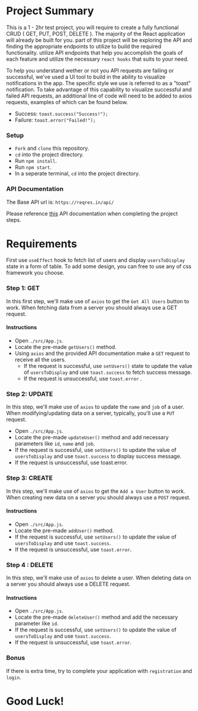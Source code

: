 # Project Summary

This is a 1 - 2hr test project, you will require to create a fully functional CRUD ( GET, PUT, POST, DELETE ). The majority of the React application will already be built for you. part of this project will be exploring the API and finding the appropriate endpoints to utilize to build the required functionality. utilize API endpoints that help you accomplish the goals of each feature and utilize the necessary `react hooks` that suits to your need.

To help you understand wether or not you API requests are failing or successful, we've used a UI tool to build in the ability to visualize notifications in the app. The specific style we use is referred to as a "toast" notification. To take advantage of this capability to visualize successful and failed API requests, an additional line of code will need to be added to axios requests, examples of which can be found below.

* Success: `toast.success("Success!");`
* Failure: `toast.error("Failed!");`

### Setup

* `Fork` and `clone` this repository.
* `cd` into the project directory.
* Run `npm install`.
* Run `npm start`.
* In a seperate terminal, `cd` into the project directory.

### API Documentation

The Base API url is: `https://reqres.in/api/`

Please reference [this](https://reqres.in/) API documentation when completing the project steps.

# Requirements

First use `useEffect` hook to fetch list of users and display `usersToDisplay` state in a form of table. To add some design, you can free to use any of css framework you choose.

### Step 1: GET

In this first step, we'll make use of `axios` to get the `Get All Users` button to work. When fetching data from a server you should always use a GET request.


#### Instructions
* Open `./src/App.js`.
* Locate the pre-made `getUsers()` method.
* Using `axios` and the provided API documentation make a `GET` request to receive all the users.
	* If the request is successful, use `setUsers()` state to update the value of `usersToDisplay` and use `toast.success` to fetch success message.
	* If the request is unsuccessful, use `toast.error`	.
	
### Step 2: UPDATE

In this step, we'll make use of `axios` to update the `name` and `job` of a user. When modifying/updating data on a server, typically, you'll use a `PUT` request.

* Open `./src/App.js`.
* Locate the pre-made `updateUser()` method and add necessary parameters like `id`, `name` and `job`.
* If the request is successful, use `setUsers()` to update the value of `usersToDisplay` and use `toast.success` to display success message.
* If the request is unsuccessful, use toast.error.

### Step 3: CREATE

In this step, we'll make use of `axios` to get the `Add a User` button to work. When creating new data on a server you should always use a `POST` request.

#### Instructions

* Open `./src/App.js`.
* Locate the pre-made `addUser()` method.
* If the request is successful, use `setUsers()` to update the value of `usersToDisplay` and use `toast.success`.
* If the request is unsuccessful, use `toast.error`.

### Step 4 : DELETE

In this step, we'll make use of `axios` to delete a user. When deleting data on a server you should always use a DELETE request.

#### Instructions

* Open `./src/App.js`.
* Locate the pre-made `deleteUser()` method and add the necessary parameter like `id`.
* If the request is successful, use `setUsers()` to update the value of `usersToDisplay` and use `toast.success`.
* If the request is unsuccessful, use `toast.error`.

### Bonus

If there is extra time, try to complete your application with `registration` and `login`.

# Good Luck!
